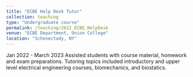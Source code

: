 ```yaml
---
title: "ECBE Help Desk Tutor"
collection: teaching
type: "Undergraduate course"
permalink: /teaching/2022_ECBE_HelpDesk
venue: "ECBE Department, Union College"
location: "Schenectady, NY"
---
```

Jan 2022 - March 2023
Assisted students with course material, homework and exam preparations. Tutoring topics included introductory and upper level electrical engineering courses, biomechanics, and biostatics.

